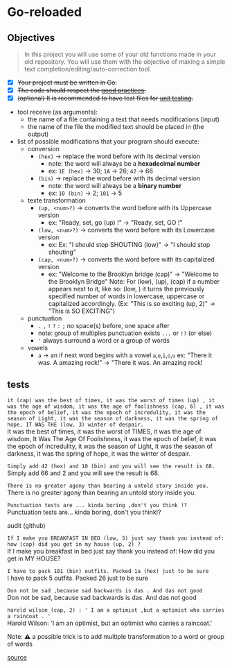 # Go-reloaded

## Objectives

> In this project you will use some of your old functions made in your old repository. You will use them with the objective of making a simple text completion/editing/auto-correction tool.

- [x] ~~Your project must be written in Go.~~
- [x] ~~The code should respect the [good practices](https://github.com/01-edu/public/blob/master/subjects/good-practices/README.md).~~
- [x] ~~(optional) It is recommended to have test files for [unit testing](https://go.dev/doc/tutorial/add-a-test).~~

- tool receive (as arguments):
    - the name of a file containing a text that needs modifications (input)
    - the name of the file the modified text should be placed in (the output)
- list of possible modifications that your program should execute:
    - conversion
        - `(hex)` -> replace the word before with its decimal version
            - note: the word will always be a **hexadecimal number**
            - ex:  `1E (hex)` -> 30; `1A` -> 26; `42` -> 66
        - `(bin)` -> replace the word before with its decimal version
            - note:  the word will always be a **binary number**
            - ex: `10 (bin)` -> 2; `101` -> 5
    - texte transformation
        - `(up, <num>?)` -> converts the word before with its Uppercase version
            - ex: "Ready, set, go (up) !" -> "Ready, set, GO !"
        - `(low, <num>?)` ->  converts the word before with its Lowercase version
            - ex: Ex: "I should stop SHOUTING (low)" -> "I should stop shouting"
        - `(cap, <num>?)` -> converts the word before with its capitalized version
            - ex:  "Welcome to the Brooklyn bridge (cap)" -> "Welcome to the Brooklyn Bridge"
        Note: For (low), (up), (cap) if a number appears next to it, like so: (low, <number>) it turns the previously specified number of words in lowercase, uppercase or capitalized accordingly. (Ex: "This is so exciting (up, 2)" -> "This is SO EXCITING")
    - punctuation
        - `.` `,` `!` `?` `:` `;` no space(s) before, one space after
        - note: group of multiples punctuation exists `...` or `!?` (or else)
        - `'` always surround a word or a group of words
    - vowels
        - `a` -> an if next word begins with a vowel `a`,`e`,`i`,`o`,`u`
            ex:  "There it was. A amazing rock!" -> "There it was. An amazing rock!

## tests

`it (cap) was the best of times, it was the worst of times (up) , it was the age of wisdom, it was the age of foolishness (cap, 6) , it was the epoch of belief, it was the epoch of incredulity, it was the season of Light, it was the season of darkness, it was the spring of hope, IT WAS THE (low, 3) winter of despair.`  
It was the best of times, it was the worst of TIMES, it was the age of wisdom, It Was The Age Of Foolishness, it was the epoch of belief, it was the epoch of incredulity, it was the season of Light, it was the season of darkness, it was the spring of hope, it was the winter of despair.

`Simply add 42 (hex) and 10 (bin) and you will see the result is 68.`  
Simply add 66 and 2 and you will see the result is 68.

`There is no greater agony than bearing a untold story inside you.`  
There is no greater agony than bearing an untold story inside you.

`Punctuation tests are ... kinda boring ,don't you think !?`  
Punctuation tests are... kinda boring, don't you think!?

audit (github)

`If I make you BREAKFAST IN BED (low, 3) just say thank you instead of: how (cap) did you get in my house (up, 2) ?`  
If I make you breakfast in bed just say thank you instead of: How did you get in MY HOUSE?

`I have to pack 101 (bin) outfits. Packed 1a (hex) just to be sure`  
I have to pack 5 outfits. Packed 26 just to be sure

`Don not be sad ,because sad backwards is das . And das not good`  
Don not be sad, because sad backwards is das. And das not good

`harold wilson (cap, 2) : ' I am a optimist ,but a optimist who carries a raincoat . '`  
Harold Wilson: 'I am an optimist, but an optimist who carries a raincoat.'

Note: :warning: a possible trick is to add multiple transformation to a word or group of words

[source](https://github.com/01-edu/public/tree/master/subjects/go-reloaded)
